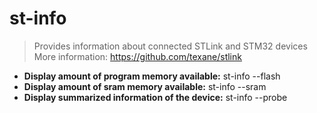 # st-info
> Provides information about connected STLink and STM32 devices
> More information: <https://github.com/texane/stlink>
- **Display amount of program memory available:**
st-info --flash
- **Display amount of sram memory available:**
st-info --sram
- **Display summarized information of the device:**
st-info --probe
